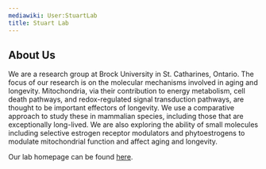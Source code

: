 ```yaml
---
mediawiki: User:StuartLab
title: Stuart Lab
---
```


## About Us

We are a research group at Brock University in St. Catharines, Ontario. The
focus of our research is on the molecular mechanisms involved in aging and
longevity. Mitochondria, via their contribution to energy metabolism, cell
death pathways, and redox-regulated signal transduction pathways, are thought
to be important effectors of longevity. We use a comparative approach to study
these in mammalian species, including those that are exceptionally long-lived.
We are also exploring the ability of small molecules including selective
estrogen receptor modulators and phytoestrogens to modulate mitochondrial
function and affect aging and longevity.

Our lab homepage can be found
[here](https://brocku.ca/mathematics-science/biology/directory/jeff-stuart/).
